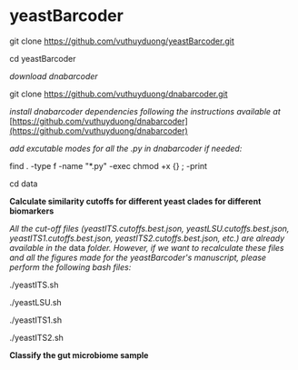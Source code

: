 # yeastBarcoder


git clone https://github.com/vuthuyduong/yeastBarcoder.git

cd yeastBarcoder

<i>download dnabarcoder</i>

git clone https://github.com/vuthuyduong/dnabarcoder.git

<i>install dnabarcoder dependencies following the instructions available at </i> [https://github.com/vuthuyduong/dnabarcoder](https://github.com/vuthuyduong/dnabarcoder) 

<i>add excutable modes for all the .py in dnabarcoder if needed: </i>

find . -type f -name "*.py" -exec chmod +x {} \; -print

cd data

<b> Calculate similarity cutoffs for different yeast clades for different biomarkers </b>

<i>All the cut-off files (yeastITS.cutoffs.best.json, yeastLSU.cutoffs.best.json, yeastITS1.cutoffs.best.json, yeastITS2.cutoffs.best.json, etc.) are already available in the </i> data <i> folder. However, if we want to recalculate these files and all the figures made for the yeastBarcoder's manuscript, please perform the following bash files:</i>

./yeastITS.sh

./yeastLSU.sh

./yeastITS1.sh

./yeastITS2.sh

<b> Classify the gut microbiome sample </b>


